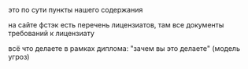 это по сути пункты нашего содержания

на сайте фстэк есть перечень лицензиатов, там все документы требований к лицензиату

всё что делаете в рамках диплома: "зачем вы это делаете" (модель угроз)

